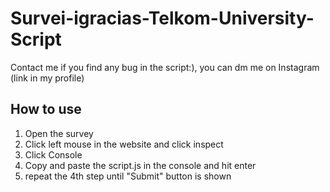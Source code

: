 # Survei-igracias-Telkom-University-Script

Contact me if you find any bug in the script:), you can dm me on Instagram (link in my profile)

## How to use
1. Open the survey
2. Click left mouse in the website  and click inspect
3. Click Console
4. Copy and paste the script.js in the console and hit enter
5. repeat the 4th step until "Submit" button is shown

